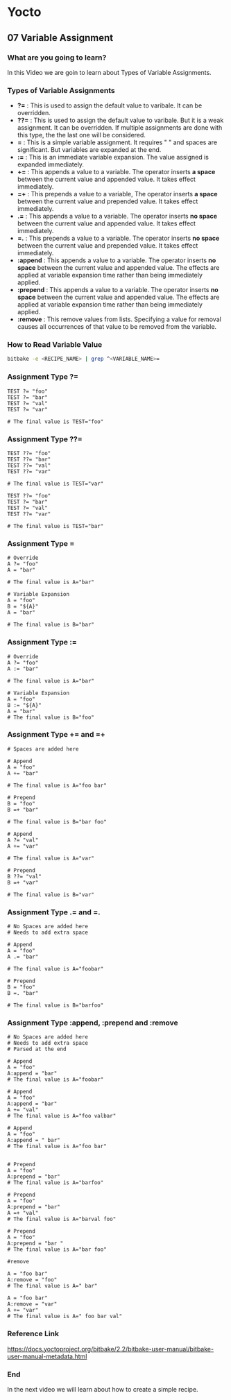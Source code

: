 # Yocto

## 07 Variable Assignment

### What are you going to learn?

In this Video we are goin to learn about Types of Variable Assignments.

### Types of Variable Assignments

* **?=**   : This is used to assign the default value to varibale. It can be overridden.
* **??=** : This is used to assign the default value to varibale. But it is a weak assignment. It can be overridden. If multiple assignments are done with this type, the the last one will be considered.
* **=**   : This is a simple variable assignment. It requires " " and spaces are significant. But variables are expanded at the end.
* **:=** : This is an immediate variable expansion. The value assigned is expanded immediately.
* **+=** : This appends a value to a variable. The operator inserts **a space** between the current value and appended value. It takes effect immediately.
* **=+** : This prepends a value to a variable, The operator inserts **a space** between the current value and prepended value. It takes effect immediately.
* **.=** :  This appends a value to a variable. The operator inserts **no space** between the current value and appended value. It takes effect immediately.
* **=.** : This prepends a value to a variable. The operator inserts **no space** between the current value and prepended value. It takes effect immediately.
* **:append** :  This appends a value to a variable. The operator inserts **no space** between the current value and appended value.  The effects are applied at variable expansion time rather than being immediately applied.
* **:prepend** :  This appends a value to a variable. The operator inserts **no space** between the current value and appended value. The effects are applied at variable expansion time rather than being immediately applied.
* **:remove** : This remove values from lists. Specifying a value for removal causes all occurrences of that value to be removed from the variable.



### How to Read Variable Value 

```bash
bitbake -e <RECIPE_NAME> | grep ^<VARIABLE_NAME>=
```



### Assignment Type ?= 

```bitbake
TEST ?= "foo"
TEST ?= "bar"
TEST ?= "val"
TEST ?= "var"

# The final value is TEST="foo" 
```

### Assignment Type ??= 

```bitbake
TEST ??= "foo"
TEST ??= "bar"
TEST ??= "val"
TEST ??= "var"

# The final value is TEST="var" 
```

```bitbake
TEST ??= "foo"
TEST ?= "bar"
TEST ?= "val"
TEST ??= "var"

# The final value is TEST="bar" 
```

### Assignment Type = 

```bitbake
# Override
A ?= "foo"
A = "bar"

# The final value is A="bar" 

# Variable Expansion
A = "foo"
B = "${A}"
A = "bar"

# The final value is B="bar" 
```

### Assignment Type := 

```bitbake
# Override
A ?= "foo"
A := "bar"

# The final value is A="bar" 

# Variable Expansion
A = "foo"
B := "${A}"
A = "bar"
# The final value is B="foo" 
```

### Assignment Type +=  and =+

```bitbake
# Spaces are added here

# Append
A = "foo"
A += "bar"

# The final value is A="foo bar" 

# Prepend
B = "foo"
B =+ "bar"

# The final value is B="bar foo"

# Append
A ?= "val"
A += "var"

# The final value is A="var"

# Prepend
B ??= "val"
B =+ "var"

# The final value is B="var"
```

### Assignment Type .=  and =.

```bitbake
# No Spaces are added here
# Needs to add extra space

# Append
A = "foo"
A .= "bar"

# The final value is A="foobar" 

# Prepend
B = "foo"
B =. "bar"

# The final value is B="barfoo"
```

### Assignment Type :append, :prepend and :remove

```bitbake
# No Spaces are added here
# Needs to add extra space
# Parsed at the end

# Append
A = "foo"
A:append = "bar"
# The final value is A="foobar" 

# Append
A = "foo"
A:append = "bar"
A += "val"
# The final value is A="foo valbar" 

# Append
A = "foo"
A:append = " bar"
# The final value is A="foo bar" 


# Prepend
A = "foo"
A:prepend = "bar"
# The final value is A="barfoo" 

# Prepend
A = "foo"
A:prepend = "bar"
A =+ "val"
# The final value is A="barval foo" 

# Prepend
A = "foo"
A:prepend = "bar "
# The final value is A="bar foo" 

#remove

A = "foo bar"
A:remove = "foo"
# The final value is A=" bar" 

A = "foo bar"
A:remove = "var"
A += "var"
# The final value is A=" foo bar val" 
```





### Reference Link

https://docs.yoctoproject.org/bitbake/2.2/bitbake-user-manual/bitbake-user-manual-metadata.html

### End

In the next video we will learn about how to create a simple recipe.

